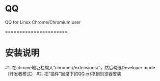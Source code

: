 QQ
==

QQ for Linux  Chrome/Chromium user

======================

安装说明
===
#1. 在chrome地址栏输入“chrome://extensions/”，然后勾选Developer mode（开发者模式）
#2. 把“插件”目录下的QQ.crt拖到浏览器安装
